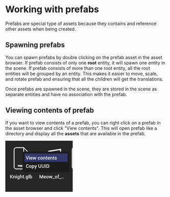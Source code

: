 # Working with prefabs

Prefabs are special type of assets because they contains and reference other assets when being created.

## Spawning prefabs

You can spawn prefabs by double clicking on the prefab asset in the asset browser. If prefab consists of only one **root** entity, it will spawn one entity in the scene. If prefab consists of more than one root entity, all the root entities will be grouped by an entity. This makes it easier to move, scale, and rotate prefab and ensuring that all the children will get the translations.

Once prefabs are spawned in the scene, they are stored in the scene as separate entities and have no association with the prefab.

## Viewing contents of prefab

If you want to view contents of a prefab, you can right click on a prefab in the asset browser and click "View contents". This will open prefab like a directory and display all the **assets** that are available in the prefab.

![Prefab view contents](./img/prefab-view-contents.png)
